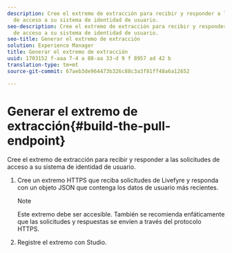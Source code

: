 ```yaml
---
description: Cree el extremo de extracción para recibir y responder a las solicitudes
  de acceso a su sistema de identidad de usuario.
seo-description: Cree el extremo de extracción para recibir y responder a las solicitudes
  de acceso a su sistema de identidad de usuario.
seo-title: Generar el extremo de extracción
solution: Experience Manager
title: Generar el extremo de extracción
uuid: 1703152 f-aaa 7-4 a 88-aa 33-d 9 f 8957 ad 42 b
translation-type: tm+mt
source-git-commit: 67aeb3de964473b326c88c3a3f81ff48a6a12652

---
```



# Generar el extremo de extracción{#build-the-pull-endpoint}

Cree el extremo de extracción para recibir y responder a las solicitudes de acceso a su sistema de identidad de usuario.

1. Cree un extremo HTTPS que reciba solicitudes de Livefyre y responda con un objeto JSON que contenga los datos de usuario más recientes.

   >[!NOTE]
   >
   >Este extremo debe ser accesible. También se recomienda enfáticamente que las solicitudes y respuestas se envíen a través del protocolo HTTPS.

1. Registre el extremo con Studio.

